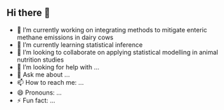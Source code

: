 ## Hi there 👋

- 🔭 I’m currently working on integrating methods to mitigate enteric methane emissions in dairy cows
- 🌱 I’m currently learning statistical inference
- 👯 I’m looking to collaborate on applying statistical modelling in animal nutrition studies
- 🤔 I’m looking for help with ...
- 💬 Ask me about ...
- 📫 How to reach me: ...
- 😄 Pronouns: ...
- ⚡ Fun fact: ...

<!--
**WangKai7kkw/WangKai7kkw** is a ✨ _special_ ✨ repository because its `README.md` (this file) appears on your GitHub profile.

Here are some ideas to get you started:

- 🔭 I’m currently working on 
- 🌱 I’m currently learning Statistical Inference
- 👯 I’m looking to collaborate on applying 
- 🤔 I’m looking for help with ...
- 💬 Ask me about ...
- 📫 How to reach me: ...
- 😄 Pronouns: ...
- ⚡ Fun fact: ...
-->
